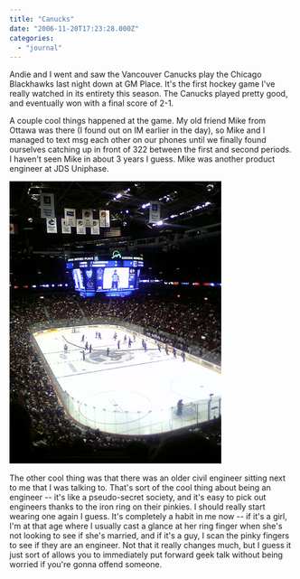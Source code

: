 ```yaml
---
title: "Canucks"
date: "2006-11-20T17:23:28.000Z"
categories: 
  - "journal"
---
```


Andie and I went and saw the Vancouver Canucks play the Chicago Blackhawks last night down at GM Place. It's the first hockey game I've really watched in its entirety this season. The Canucks played pretty good, and eventually won with a final score of 2-1.

A couple cool things happened at the game. My old friend Mike from Ottawa was there (I found out on IM earlier in the day), so Mike and I managed to text msg each other on our phones until we finally found ourselves catching up in front of 322 between the first and second periods. I haven't seen Mike in about 3 years I guess. Mike was another product engineer at JDS Uniphase.

[![Canucks](images/302023513_d0212c26bd.jpg)](http://www.flickr.com/photos/duanestorey/302023513/)

The other cool thing was that there was an older civil engineer sitting next to me that I was talking to. That's sort of the cool thing about being an engineer -- it's like a pseudo-secret society, and it's easy to pick out engineers thanks to the iron ring on their pinkies. I should really start wearing one again I guess. It's completely a habit in me now -- if it's a girl, I'm at that age where I usually cast a glance at her ring finger when she's not looking to see if she's married, and if it's a guy, I scan the pinky fingers to see if they are an engineer. Not that it really changes much, but I guess it just sort of allows you to immediately put forward geek talk without being worried if you're gonna offend someone.
